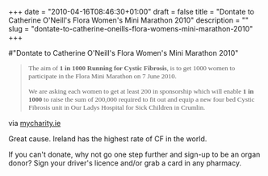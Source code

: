 +++
date = "2010-04-16T08:46:30+01:00"
draft = false
title = "Dontate to Catherine O'Neill's Flora Women's Mini Marathon 2010"
description = ""
slug = "dontate-to-catherine-oneills-flora-womens-mini-marathon-2010"
+++

#"Dontate to Catherine O'Neill's Flora Women's Mini Marathon 2010"


 <div class="posterous_bookmarklet_entry">
 <blockquote class="posterous_long_quote"><p><span style="font-family: Verdana; font-size: 10pt;"><span style="font-family: Verdana; font-size: 10pt;">The aim of <strong>1 in 1000 Running for Cystic Fibrosis</strong>, is to get 1000 women to participate in the Flora Mini Marathon on 7 June 2010.</span></span></p><span style="font-family: Verdana; font-size: 10pt;"><span style="font-family: Verdana; font-size: 10pt;">We are asking each women to get at least 200&nbsp;in sponsorship&nbsp;which</span></span><span style="font-family: Verdana; font-size: 10pt;"><span style="font-family: Verdana; font-size: 10pt;"><span style="font-family: Verdana; font-size: 10pt;"><span style="font-family: Verdana; font-size: 10pt;">&nbsp;will enable <strong>1 in 1000</strong> to&nbsp;raise the sum of 200,000 required to fit out and equip a new four bed Cystic Fibrosis unit in Our Ladys Hospital for Sick Children in Crumlin. </span></span></span></span></blockquote>

<div class="posterous_quote_citation">via <a href="http://www.mycharity.ie/event/catherine_oneills_mini_marathon2010/">mycharity.ie</a></div>
 <p>Great cause. Ireland has the highest rate of CF in the world.
</p><p>If you can't donate, why not go one step further and sign-up to be an organ donor? Sign your driver's licence and/or grab a card in any pharmacy.</p></div>
 